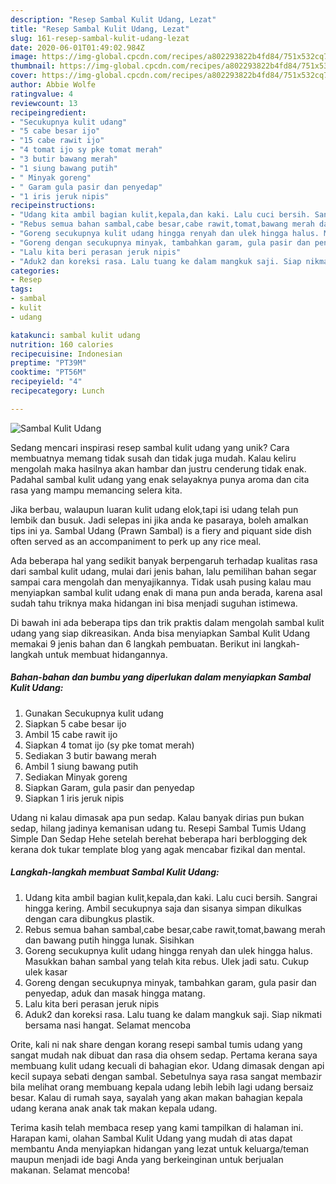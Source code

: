 ```yaml
---
description: "Resep Sambal Kulit Udang, Lezat"
title: "Resep Sambal Kulit Udang, Lezat"
slug: 161-resep-sambal-kulit-udang-lezat
date: 2020-06-01T01:49:02.984Z
image: https://img-global.cpcdn.com/recipes/a802293822b4fd84/751x532cq70/sambal-kulit-udang-foto-resep-utama.jpg
thumbnail: https://img-global.cpcdn.com/recipes/a802293822b4fd84/751x532cq70/sambal-kulit-udang-foto-resep-utama.jpg
cover: https://img-global.cpcdn.com/recipes/a802293822b4fd84/751x532cq70/sambal-kulit-udang-foto-resep-utama.jpg
author: Abbie Wolfe
ratingvalue: 4
reviewcount: 13
recipeingredient:
- "Secukupnya kulit udang"
- "5 cabe besar ijo"
- "15 cabe rawit ijo"
- "4 tomat ijo sy pke tomat merah"
- "3 butir bawang merah"
- "1 siung bawang putih"
- " Minyak goreng"
- " Garam gula pasir dan penyedap"
- "1 iris jeruk nipis"
recipeinstructions:
- "Udang kita ambil bagian kulit,kepala,dan kaki. Lalu cuci bersih. Sangrai hingga kering. Ambil secukupnya saja dan sisanya simpan dikulkas dengan cara dibungkus plastik."
- "Rebus semua bahan sambal,cabe besar,cabe rawit,tomat,bawang merah dan bawang putih hingga lunak. Sisihkan"
- "Goreng secukupnya kulit udang hingga renyah dan ulek hingga halus. Masukkan bahan sambal yang telah kita rebus. Ulek jadi satu. Cukup ulek kasar"
- "Goreng dengan secukupnya minyak, tambahkan garam, gula pasir dan penyedap, aduk dan masak hingga matang."
- "Lalu kita beri perasan jeruk nipis"
- "Aduk2 dan koreksi rasa. Lalu tuang ke dalam mangkuk saji. Siap nikmati bersama nasi hangat. Selamat mencoba"
categories:
- Resep
tags:
- sambal
- kulit
- udang

katakunci: sambal kulit udang 
nutrition: 160 calories
recipecuisine: Indonesian
preptime: "PT39M"
cooktime: "PT56M"
recipeyield: "4"
recipecategory: Lunch

---
```



![Sambal Kulit Udang](https://img-global.cpcdn.com/recipes/a802293822b4fd84/751x532cq70/sambal-kulit-udang-foto-resep-utama.jpg)

Sedang mencari inspirasi resep sambal kulit udang yang unik? Cara membuatnya memang tidak susah dan tidak juga mudah. Kalau keliru mengolah maka hasilnya akan hambar dan justru cenderung tidak enak. Padahal sambal kulit udang yang enak selayaknya punya aroma dan cita rasa yang mampu memancing selera kita.

Jika berbau, walaupun luaran kulit udang elok,tapi isi udang telah pun lembik dan busuk. Jadi selepas ini jika anda ke pasaraya, boleh amalkan tips ini ya. Sambal Udang (Prawn Sambal) is a fiery and piquant side dish often served as an accompaniment to perk up any rice meal.

Ada beberapa hal yang sedikit banyak berpengaruh terhadap kualitas rasa dari sambal kulit udang, mulai dari jenis bahan, lalu pemilihan bahan segar sampai cara mengolah dan menyajikannya. Tidak usah pusing kalau mau menyiapkan sambal kulit udang enak di mana pun anda berada, karena asal sudah tahu triknya maka hidangan ini bisa menjadi suguhan istimewa.


Di bawah ini ada beberapa tips dan trik praktis dalam mengolah sambal kulit udang yang siap dikreasikan. Anda bisa menyiapkan Sambal Kulit Udang memakai 9 jenis bahan dan 6 langkah pembuatan. Berikut ini langkah-langkah untuk membuat hidangannya.

<!--inarticleads1-->

##### Bahan-bahan dan bumbu yang diperlukan dalam menyiapkan Sambal Kulit Udang:

1. Gunakan Secukupnya kulit udang
1. Siapkan 5 cabe besar ijo
1. Ambil 15 cabe rawit ijo
1. Siapkan 4 tomat ijo (sy pke tomat merah)
1. Sediakan 3 butir bawang merah
1. Ambil 1 siung bawang putih
1. Sediakan  Minyak goreng
1. Siapkan  Garam, gula pasir dan penyedap
1. Siapkan 1 iris jeruk nipis


Udang ni kalau dimasak apa pun sedap. Kalau banyak dirias pun bukan sedap, hilang jadinya kemanisan udang tu. Resepi Sambal Tumis Udang Simple Dan Sedap Hehe setelah berehat beberapa hari berblogging dek kerana dok tukar template blog yang agak mencabar fizikal dan mental. 

<!--inarticleads2-->

##### Langkah-langkah membuat Sambal Kulit Udang:

1. Udang kita ambil bagian kulit,kepala,dan kaki. Lalu cuci bersih. Sangrai hingga kering. Ambil secukupnya saja dan sisanya simpan dikulkas dengan cara dibungkus plastik.
1. Rebus semua bahan sambal,cabe besar,cabe rawit,tomat,bawang merah dan bawang putih hingga lunak. Sisihkan
1. Goreng secukupnya kulit udang hingga renyah dan ulek hingga halus. Masukkan bahan sambal yang telah kita rebus. Ulek jadi satu. Cukup ulek kasar
1. Goreng dengan secukupnya minyak, tambahkan garam, gula pasir dan penyedap, aduk dan masak hingga matang.
1. Lalu kita beri perasan jeruk nipis
1. Aduk2 dan koreksi rasa. Lalu tuang ke dalam mangkuk saji. Siap nikmati bersama nasi hangat. Selamat mencoba


Orite, kali ni nak share dengan korang resepi sambal tumis udang yang sangat mudah nak dibuat dan rasa dia ohsem sedap. Pertama kerana saya membuang kulit udang kecuali di bahagian ekor. Udang dimasak dengan api kecil supaya sebati dengan sambal. Sebetulnya saya rasa sangat membazir bila melihat orang membuang kepala udang lebih lebih lagi udang bersaiz besar. Kalau di rumah saya, sayalah yang akan makan bahagian kepala udang kerana anak anak tak makan kepala udang. 

Terima kasih telah membaca resep yang kami tampilkan di halaman ini. Harapan kami, olahan Sambal Kulit Udang yang mudah di atas dapat membantu Anda menyiapkan hidangan yang lezat untuk keluarga/teman maupun menjadi ide bagi Anda yang berkeinginan untuk berjualan makanan. Selamat mencoba!
